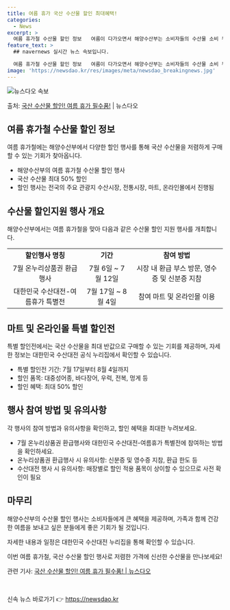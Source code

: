 ```yaml
---
title: 여름 휴가 국산 수산물 할인 최대혜택!
categories:
  - News
excerpt: >
  여름 휴가철 수산물 할인 정보   여름이 다가오면서 해양수산부는 소비자들의 수산물 소비 부담을 줄이기 위한 …
feature_text: >
  ## navernews 실시간 뉴스 속보입니다.

  여름 휴가철 수산물 할인 정보   여름이 다가오면서 해양수산부는 소비자들의 수산물 소비 부담을 줄이기 위한 …
image: 'https://newsdao.kr/res/images/meta/newsdao_breakingnews.jpg'
---
```


![뉴스다오 속보](https://newsdao.kr/res/images/meta/newsdao_breakingnews.jpg)

<p>출처: <a href="https://newsdao.kr/4647" rel="dofollow">국산 수산물 할인! 여름 휴가 필수품!</a> | 뉴스다오</p>

<h2 data-ke-size="size26">여름 휴가철 수산물 할인 정보</h2>
<p data-ke-size="size16">여름 휴가철에는 해양수산부에서 다양한 할인 행사를 통해 국산 수산물을 저렴하게 구매할 수 있는 기회가 찾아옵니다.</p>
<ul>
    <li>해양수산부의 여름 휴가철 수산물 할인 행사</li>
    <li>국산 수산물 최대 50% 할인</li>
    <li>할인 행사는 전국의 주요 관광지 수산시장, 전통시장, 마트, 온라인몰에서 진행됨</li>
</ul>
<h2 data-ke-size="size26">수산물 할인지원 행사 개요</h2>
<p data-ke-size="size16">해양수산부에서는 여름 휴가철을 맞아 다음과 같은 수산물 할인 지원 행사를 개최합니다.</p>
<table>
    <tr>
        <td style="text-align: center; height: 17px;"><b>할인행사 명칭</b></td>
        <td style="text-align: center; height: 17px;"><b>기간</b></td>
        <td style="text-align: center; height: 17px;"><b>참여 방법</b></td>
    </tr>
    <tr>
        <td style="text-align: center; height: 17px;">7월 온누리상품권 환급행사</td>
        <td style="text-align: center; height: 17px;">7월 6일 ~ 7월 12일</td>
        <td style="text-align: center; height: 17px;">시장 내 환급 부스 방문, 영수증 및 신분증 지참</td>
    </tr>
    <tr>
        <td style="text-align: center; height: 17px;">대한민국 수산대전-여름휴가 특별전</td>
        <td style="text-align: center; height: 17px;">7월 17일 ~ 8월 4일</td>
        <td style="text-align: center; height: 17px;">참여 마트 및 온라인몰 이용</td>
    </tr>
</table>
<h2 data-ke-size="size26">마트 및 온라인몰 특별 할인전</h2>
<p data-ke-size="size16">특별 할인전에서는 국산 수산물을 최대 반값으로 구매할 수 있는 기회를 제공하며, 자세한 정보는 대한민국 수산대전 공식 누리집에서 확인할 수 있습니다.</p>
<ul>
    <li>특별 할인전 기간: 7월 17일부터 8월 4일까지</li>
    <li>할인 품목: 대중성어종, 바다장어, 우럭, 전복, 멍게 등</li>
    <li>할인 혜택: 최대 50% 할인</li>
</ul>
<h2 data-ke-size="size26">행사 참여 방법 및 유의사항</h2>
<p data-ke-size="size16">각 행사의 참여 방법과 유의사항을 확인하고, 할인 혜택을 최대한 누려보세요.</p>
<ul>
    <li>7월 온누리상품권 환급행사와 대한민국 수산대전-여름휴가 특별전에 참여하는 방법을 확인하세요.</li>
    <li>온누리상품권 환급행사 시 유의사항: 신분증 및 영수증 지참, 환급 한도 등</li>
    <li>수산대전 행사 시 유의사항: 매장별로 할인 적용 품목이 상이할 수 있으므로 사전 확인이 필요</li>
</ul>
<h2 data-ke-size="size26">마무리</h2>
<p data-ke-size="size16">해양수산부의 수산물 할인 행사는 소비자들에게 큰 혜택을 제공하며, 가족과 함께 건강한 여름을 보내고 싶은 분들에게 좋은 기회가 될 것입니다.</p>
<p data-ke-size="size16">자세한 내용과 일정은 대한민국 수산대전 누리집을 통해 확인할 수 있습니다.</p>
<p data-ke-size="size16">이번 여름 휴가철, 국산 수산물 할인 행사로 저렴한 가격에 신선한 수산물을 만나보세요!</p>
<p data-ke-size="size16">관련 기사: <a href="https://newsdao.kr/4647">국산 수산물 할인! 여름 휴가 필수품! | 뉴스다오</a></p>
<p data-ke-size="size16">&nbsp;</p> 

신속 뉴스 바로가기 👉 <a href="https://newsdao.kr" rel="dofollow">https://newsdao.kr</a>


